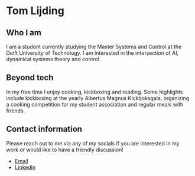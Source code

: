# Tom Lijding

## Who I am
I am a student currently studying the Master Systems and Control at the Delft University of Technology. I am interested in the intersection of AI, dynamical systems theory and control.

## Beyond tech
In my free time I enjoy cooking, kickboxing and reading. Some highlights include kickboxing at the yearly Albertus Magnus Kickboksgala, organizing a cooking competition for my student association and regular meals with friends.


## Contact information
Please reach out to me via any of my socials if you are interested in my work or would like to have a friendly discussion!
- [Email](t.s.lijding@student.delft.nl)
- [LinkedIn](https://www.linkedin.com/in/tomlijding/)

<!---
tomlijding/tomlijding is a ✨ special ✨ repository because its `README.md` (this file) appears on your GitHub profile.
You can click the Preview link to take a look at your changes.
--->
